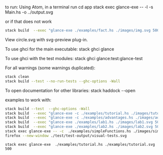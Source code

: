 to run:
Using Atom, in a terminal run
cd app
stack exec glance-exe -- -l -s Main.hs -o ../output.svg

or if that does not work
<!-- stack build  --exec "glance-exe -o output.svg -w 500" -->
```bash
stack build  --exec "glance-exe ./examples/fact.hs ./images/img.svg 500"
```

View circle.svg with svg-preview plug-in.

To use ghci for the main executable:
stack ghci glance

To use ghci with the test modules:
stack ghci glance:test:glance-test

For all warnings (some warnings duplicated):

```bash
stack clean
stack build --test --no-run-tests --ghc-options -Wall
```

To open documentation for other libraries:
stack haddock --open <package-name>

examples to work with:

```bash
stack build --test  --ghc-options -Wall
stack build  --exec "glance-exe -c ./examples/tutorial.hs ./images/tutorial.svg 500"
stack build  --exec "glance-exe -c ./examples/advantages.hs ./images/advantages.svg 500"
stack build  --exec "glance-exe ./examples/lab1.hs ./images/lab1.svg 500"
stack build  --exec "glance-exe ./examples/lab2.hs ./images/lab2.svg 500"
stack exec glance-exe -- -c  ./examples/simpleFunctions.hs ./images/simpleFunctions.svg
firefox --new-window ./test/test-output/visual-tests.svg
```

```stack exec example
stack exec glance-exe  ./examples/tutorial.hs ./examples/tutorial.svg 500
```
